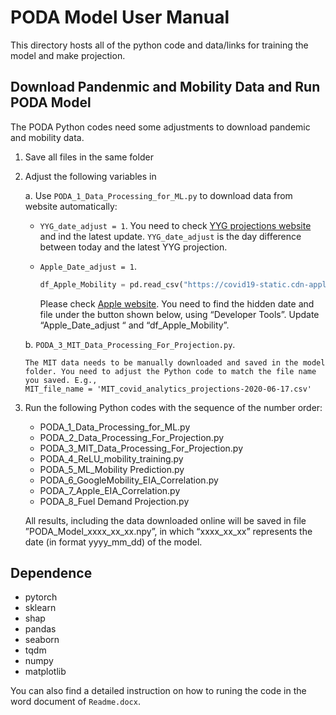 # PODA Model User Manual

This directory hosts all of the python code and data/links for training the model and make projection.

## Download Pandenmic and Mobility Data and Run PODA Model
The PODA Python codes need some adjustments to download pandemic and mobility data. 
1.  Save all files in the same folder
2.	Adjust the following variables in 
    
    a. Use `PODA_1_Data_Processing_for_ML.py` to download data from website automatically:
       
      * `YYG_date_adjust = 1`. You need to check [YYG projections website](https://github.com/youyanggu/covid19_projections/tree/master/projections) and ind the latest update. `YYG_date_adjust` is the day difference between today and the latest YYG projection.
       
      * `Apple_Date_adjust = 1`. 
        ```Python
        df_Apple_Mobility = pd.read_csv("https://covid19-static.cdn-apple.com/covid19-mobility-data/2009HotfixDev27/v3/en-us/applemobilitytrends-"+Apple_File_Date+".csv")
        ```
        Please check [Apple website](https://www.apple.com/covid19/mobility). You need to find the hidden date and file under the button shown below, using    “Developer Tools”. Update “Apple_Date_adjust “ and “df_Apple_Mobility”.
 
    b.  `PODA_3_MIT_Data_Processing_For_Projection.py`. 
        
        The MIT data needs to be manually downloaded and saved in the model folder. You need to adjust the Python code to match the file name you saved. E.g., 
        MIT_file_name = 'MIT_covid_analytics_projections-2020-06-17.csv' 

 3.	Run the following Python codes with the sequence of the number order:
    
    *	PODA_1_Data_Processing_for_ML.py
    *	PODA_2_Data_Processing_For_Projection.py
    *	PODA_3_MIT_Data_Processing_For_Projection.py
    *	PODA_4_ReLU_mobility_training.py
    *	PODA_5_ML_Mobility Prediction.py
    *	PODA_6_GoogleMobility_EIA_Correlation.py
    *	PODA_7_Apple_EIA_Correlation.py
    *	PODA_8_Fuel Demand Projection.py
    
    All results, including the data downloaded online will be saved in file ”PODA_Model_xxxx_xx_xx.npy”, in which “xxxx_xx_xx” represents the date (in format yyyy_mm_dd) of the model.

## Dependence
* pytorch
* sklearn
* shap
* pandas
* seaborn
* tqdm
* numpy
* matplotlib

You can also find a detailed instruction on how to runing the code in the word document of `Readme.docx`.

